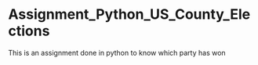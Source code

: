 # Assignment_Python_US_County_Elections
This is an assignment done in python to know which party has won
